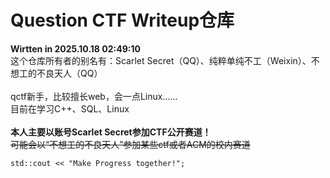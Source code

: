# Question CTF Writeup仓库
**Wirtten in 2025.10.18 02:49:10**<br>
这个仓库所有者的别名有：Scarlet Secret（QQ）、纯粹单纯不工（Weixin）、不想工的不良天人（QQ）<br>
<br>
qctf新手，比较擅长web，会一点Linux......<br>
目前在学习C++、SQL、Linux<br>
<br>
**本人主要以账号Scarlet Secret参加CTF公开赛道！**<br>
~~可能会以“不想工的不良天人”参加某些ctf或者ACM的校内赛道~~

`std::cout << "Make Progress together!";`
